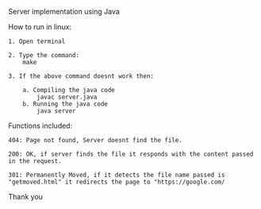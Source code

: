 Server implementation using Java

How to run in linux:

    1. Open terminal

    2. Type the command:
        make
    
    3. If the above command doesnt work then:

        a. Compiling the java code
            javac server.java
        b. Running the java code
            java server


Functions included:

    404: Page not found, Server doesnt find the file.

    200: OK, if server finds the file it responds with the content passed in the request.

    301: Permanently Moved, if it detects the file name passed is "getmoved.html" it redirects the page to "https://google.com/
    

Thank you